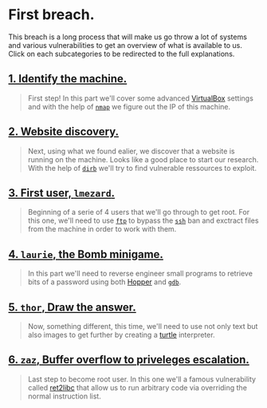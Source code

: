 # First breach.

This breach is a long process that will make us go throw a lot of systems and various vulnerabilities to get an overview of what is available to us. Click on each subcategories to be redirected to the full explanations.

## [1. Identify the machine.](./part1.md)

> First step! In this part we'll cover some advanced [VirtualBox](https://www.virtualbox.org/) settings and with the help of [`nmap`](https://linux.die.net/man/1/nmap) we figure out the IP of this machine.


## [2. Website discovery.](./part2.md)

> Next, using what we found ealier, we discover that a website is running on the machine. Looks like a good place to start our research. With the help of [`dirb`](https://www.kali.org/tools/dirb/#:~:text=DIRB%20is%20a%20Web%20Content,can%20use%20your%20custom%20wordlists.) we'll try to find vulnerable ressources to exploit.

## [3. First user, `lmezard`.](./part3.md)

> Beginning of a serie of 4 users that we'll go through to get root. For this one, we'll need to use [`ftp`](https://linux.die.net/man/1/ftp) to bypass the [`ssh`](https://linux.die.net/man/1/ssh) ban and exctract files from the machine in order to work with them.

## [4. `laurie`, the Bomb minigame.](./part4.md)

> In this part we'll need to reverse engineer small programs to retrieve bits of a password using both [Hopper](https://www.hopperapp.com/) and [`gdb`](https://linux.die.net/man/1/gdb).

## [5. `thor`, Draw the answer.](./part5.md)

> Now, something different, this time, we'll need to use not only text but also images to get further by creating a [turtle](https://docs.python.org/3/library/turtle.html) interpreter.

## [6. `zaz`, Buffer overflow to priveleges escalation.](./part6.md)

> Last step to become root user. In this one we'll a famous vulnerability called [ret2libc]() that allow us to run arbitrary code via overriding the normal instruction list.